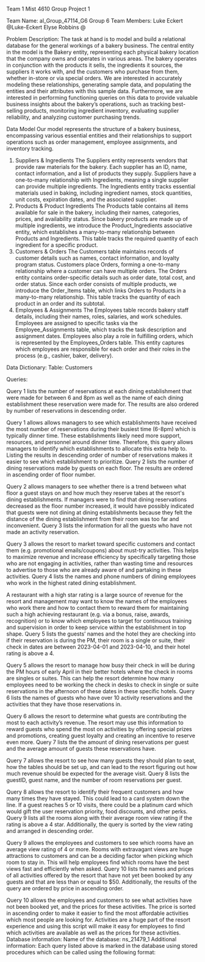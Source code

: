 Team 1 Mist 4610 Group Project 1

Team Name:
al_Group_47114_G6 Group 6
Team Members:
Luke Eckert @Luke-Eckert 
Elyse Robbins @


Problem Description:
The task at hand is to model and build a relational database for the general workings of a bakery business. The central entity in the model is the Bakery entity, representing each physical bakery location that the company owns and operates in various areas. The bakery operates in conjunction with the products it sells, the ingredients it sources, the suppliers it works with, and the customers who purchase from them, whether in-store or via special orders.
We are interested in accurately modeling these relationships, generating sample data, and populating the entities and their attributes with this sample data. Furthermore, we are interested in performing functioning queries on this data to provide valuable business insights about the bakery’s operations, such as tracking best-selling products, monitoring ingredient inventory, evaluating supplier reliability, and analyzing customer purchasing trends.


Data Model
Our model represents the structure of a bakery business, encompassing various essential entities and their relationships to support operations such as order management, employee assignments, and inventory tracking.
1. Suppliers & Ingredients
The Suppliers entity represents vendors that provide raw materials for the bakery. Each supplier has an ID, name, contact information, and a list of products they supply. Suppliers have a one-to-many relationship with Ingredients, meaning a single supplier can provide multiple ingredients.
The Ingredients entity tracks essential materials used in baking, including ingredient names, stock quantities, unit costs, expiration dates, and the associated supplier.
2. Products & Product Ingredients
The Products table contains all items available for sale in the bakery, including their names, categories, prices, and availability status. Since bakery products are made up of multiple ingredients, we introduce the Product_Ingredients associative entity, which establishes a many-to-many relationship between Products and Ingredients. This table tracks the required quantity of each ingredient for a specific product.
3. Customers & Orders
The Customers table maintains records of customer details such as names, contact information, and loyalty program status. Customers place Orders, forming a one-to-many relationship where a customer can have multiple orders.
The Orders entity contains order-specific details such as order date, total cost, and order status. Since each order consists of multiple products, we introduce the Order_Items table, which links Orders to Products in a many-to-many relationship. This table tracks the quantity of each product in an order and its subtotal.
4. Employees & Assignments
The Employees table records bakery staff details, including their names, roles, salaries, and work schedules. Employees are assigned to specific tasks via the Employee_Assignments table, which tracks the task description and assignment dates.
Employees also play a role in fulfilling orders, which is represented by the Employees_Orders table. This entity captures which employees are responsible for each order and their roles in the process (e.g., cashier, baker, delivery).



Data Dictionary:
Table: Customers















Queries:

Query 1 lists the number of reservations at each dining establishment that were made for between 6 and 8pm as well as the name of each dining establishment these reservation were made for. The results are also ordered by number of reservations in descending order.

Query 1 allows allows managers to see which establishments have received the most number of reservations during their busiest time (6-8pm) which is typically dinner time. These establishments likely need more support, resources, and personnel around dinner time. Therefore, this query allows managers to identify which establishments to allocate this extra help to. Listing the results in descending order of number of reservations makes it easier to see which establishment to prioritize.
Query 2 lists the number of dining reservations made by guests on each floor. The results are ordered in ascending order of floor number.

Query 2 allows managers to see whether there is a trend between what floor a guest stays on and how much they reserve tabes at the resort's dining establishments. If managers were to find that dining reservations decreased as the floor number increased, it would have possibly indicated that guests were not dining at dining establishments because they felt the distance of the dining establishment from their room was too far and inconvenient.
Query 3 lists the information for all the guests who have not made an activity reservation.

Query 3 allows the resort to market toward specific customers and contact them (e.g. promotional emails/coupons) about must-try activities. This helps to maximize revenue and increase efficiency by specifically targeting those who are not engaging in activities, rather than wasting time and resources to advertise to those who are already aware of and partaking in these activities.
Query 4 lists the names and phone numbers of dining employees who work in the highest rated dining establishment.

A restaurant with a high star rating is a large source of revenue for the resort and management may want to know the names of the employees who work there and how to contact them to reward them for maintaining such a high achieving restaurant (e.g. via a bonus, raise, awards, recognition) or to know which employees to target for continuous training and supervision in order to keep service within the establishment in top shape.
Query 5 lists the guests’ names and the hotel they are checking into if their reservation is during the PM, their room is a single or suite, their check in dates are between 2023-04-01 and 2023-04-10, and their hotel rating is above a 4.

Query 5 allows the resort to manage how busy their check in will be during the PM hours of early April in their better hotels where the check in rooms are singles or suites. This can help the resort determine how many employees need to be working the check in desks to check in single or suite reservations in the afternoon of these dates in these specific hotels.
Query 6 lists the names of guests who have over 10 activity reservations and the activities that they have those reservations in.

Query 6 allows the resort to determine what guests are contributing the most to each activity’s revenue. The resort may use this information to reward guests who spend the most on activities by offering special prizes and promotions, creating guest loyalty and creating an incentive to reserve even more.
Query 7 lists the the amount of dining reservations per guest and the average amount of guests these reservations have.

Query 7 allows the resort to see how many guests they should plan to seat, how the tables should be set up, and can lead to the resort figuring out how much revenue should be expected for the average visit.
Query 8 lists the guestID, guest name, and the number of room reservations per guest.

Query 8 allows the resort to identify their frequent customers and how many times they have stayed. This could lead to a card system down the line. If a guest reaches 5 or 10 visits, there could be a platinum card which would gift the user reservation priority, food discounts, and other perks.
Query 9 lists all the rooms along with their average room view rating if the rating is above a 4 star. Additionally, the query is sorted by the view rating and arranged in descending order.

Query 9 allows the employees and customers to see which rooms have an average view rating of 4 or more. Rooms with extravagant views are huge attractions to customers and can be a deciding factor when picking which room to stay in. This will help employees find which rooms have the best views fast and efficiently when asked.
Query 10 lists the names and prices of all activities offered by the resort that have not yet been booked by any guests and that are less than or equal to $50. Additionally, the results of the query are ordered by price in ascending order.

Query 10 allows the employees and customers to see what activities have not been booked yet, and the prices for these activities. The price is sorted in ascending order to make it easier to find the most affordable activities which most people are looking for. Activities are a huge part of the resort experience and using this script will make it easy for employees to find which activities are available as well as the prices for these activities.
Database information:
Name of the database: ns_21479_1
Additional information: Each query listed above is marked in the database using stored procedures which can be called using the following format:







